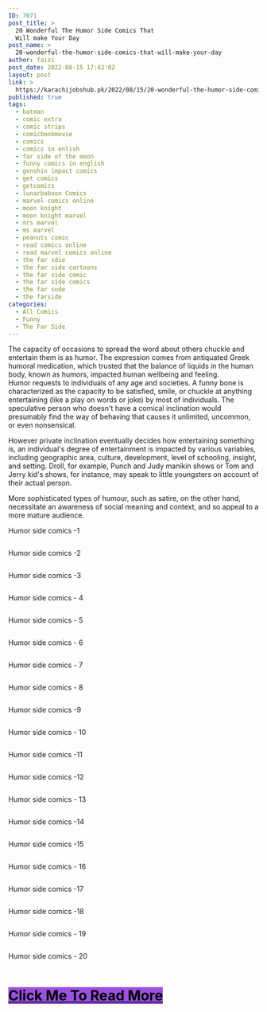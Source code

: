```yaml
---
ID: 7071
post_title: >
  20 Wonderful The Humor Side Comics That
  Will make Your Day
post_name: >
  20-wonderful-the-humor-side-comics-that-will-make-your-day
author: faizi
post_date: 2022-08-15 17:42:02
layout: post
link: >
  https://karachijobshub.pk/2022/08/15/20-wonderful-the-humor-side-comics-that-will-make-your-day/
published: true
tags:
  - batman
  - comic extra
  - comic strips
  - comicbookmovie
  - comics
  - comics in enlish
  - far side of the moon
  - funny comics in english
  - genshin impact comics
  - get comics
  - getcomics
  - lunarbaboon Comics
  - marvel comics online
  - moon knight
  - moon knight marvel
  - mrs marvel
  - ms marvel
  - peanuts comic
  - read comics online
  - read marvel comics online
  - the far sdie
  - the far side cartoons
  - the far side comic
  - the far side comics
  - the far sude
  - the farside
categories:
  - All Comics
  - Funny
  - The Far Side
---
```

<!-- wp:paragraph -->
<p>The capacity of occasions to spread the word about others chuckle and entertain them is as humor. The expression comes from antiquated Greek humoral medication, which trusted that the balance of liquids in the human body, known as humors, impacted human wellbeing and feeling.<br>Humor requests to individuals of any age and societies. A funny bone is characterized as the capacity to be satisfied, smile, or chuckle at anything entertaining (like a play on words or joke) by most of individuals. The speculative person who doesn't have a comical inclination would presumably find the way of behaving that causes it unlimited, uncommon, or even nonsensical.</p>
<!-- /wp:paragraph -->

<!-- wp:paragraph -->
<p>However private inclination eventually decides how entertaining something is, an individual's degree of entertainment is impacted by various variables, including geographic area, culture, development, level of schooling, insight, and setting. Droll, for example, Punch and Judy manikin shows or Tom and Jerry kid's shows, for instance, may speak to little youngsters on account of their actual person.</p>
<!-- /wp:paragraph -->

<!-- wp:html -->
<script async src="https://pagead2.googlesyndication.com/pagead/js/adsbygoogle.js?client=ca-pub-7873390701257845"
     crossorigin="anonymous"></script>
<ins class="adsbygoogle"
     style="display:block"
     data-ad-format="autorelaxed"
     data-ad-client="ca-pub-7873390701257845"
     data-ad-slot="1914081159"></ins>
<script>
     (adsbygoogle = window.adsbygoogle || []).push({});
</script>
<!-- /wp:html -->

<!-- wp:paragraph -->
<p>More sophisticated types of humour, such as satire, on the other hand, necessitate an awareness of social meaning and context, and so appeal to a more mature audience.</p>
<!-- /wp:paragraph -->

<!-- wp:paragraph -->
<p></p>
<!-- /wp:paragraph -->

<!-- wp:paragraph -->
<p>Humor side comics -1</p>
<!-- /wp:paragraph -->

<!-- wp:image {"id":7072,"sizeSlug":"full","linkDestination":"none"} -->
<figure class="wp-block-image size-full"><img src="https://karachijobshub.pk/wp-content/uploads/2022/08/hum-co-new-1.jpg" alt="" class="wp-image-7072"/></figure>
<!-- /wp:image -->

<!-- wp:paragraph -->
<p></p>
<!-- /wp:paragraph -->

<!-- wp:paragraph -->
<p>Humor side comics -2</p>
<!-- /wp:paragraph -->

<!-- wp:image {"id":7073,"sizeSlug":"full","linkDestination":"none"} -->
<figure class="wp-block-image size-full"><img src="https://karachijobshub.pk/wp-content/uploads/2022/08/hum-co-new-2.jpg" alt="" class="wp-image-7073"/></figure>
<!-- /wp:image -->

<!-- wp:paragraph -->
<p></p>
<!-- /wp:paragraph -->

<!-- wp:paragraph -->
<p>Humor side comics -3</p>
<!-- /wp:paragraph -->

<!-- wp:image {"id":7074,"sizeSlug":"full","linkDestination":"none"} -->
<figure class="wp-block-image size-full"><img src="https://karachijobshub.pk/wp-content/uploads/2022/08/hum-co-new-3.jpg" alt="" class="wp-image-7074"/></figure>
<!-- /wp:image -->

<!-- wp:html -->
<script async="" src="https://pagead2.googlesyndication.com/pagead/js/adsbygoogle.js?client=ca-pub-7873390701257845" crossorigin="anonymous"></script>
<ins class="adsbygoogle" style="display:block" data-ad-format="autorelaxed" data-ad-client="ca-pub-7873390701257845" data-ad-slot="1914081159"></ins>
<script>
     (adsbygoogle = window.adsbygoogle || []).push({});
</script>
<!-- /wp:html -->

<!-- wp:paragraph -->
<p>Humor side comics - 4</p>
<!-- /wp:paragraph -->

<!-- wp:image {"id":7075,"sizeSlug":"full","linkDestination":"none"} -->
<figure class="wp-block-image size-full"><img src="https://karachijobshub.pk/wp-content/uploads/2022/08/hum-co-new-4.jpg" alt="" class="wp-image-7075"/></figure>
<!-- /wp:image -->

<!-- wp:paragraph -->
<p></p>
<!-- /wp:paragraph -->

<!-- wp:paragraph -->
<p>Humor side comics - 5</p>
<!-- /wp:paragraph -->

<!-- wp:image {"id":7076,"sizeSlug":"full","linkDestination":"none"} -->
<figure class="wp-block-image size-full"><img src="https://karachijobshub.pk/wp-content/uploads/2022/08/hum-co-new-5-733x1024-1.jpg" alt="" class="wp-image-7076"/></figure>
<!-- /wp:image -->

<!-- wp:paragraph -->
<p></p>
<!-- /wp:paragraph -->

<!-- wp:paragraph -->
<p>Humor side comics - 6</p>
<!-- /wp:paragraph -->

<!-- wp:image {"id":7077,"sizeSlug":"full","linkDestination":"none"} -->
<figure class="wp-block-image size-full"><img src="https://karachijobshub.pk/wp-content/uploads/2022/08/hum-co-new-6-731x1024-1.jpg" alt="" class="wp-image-7077"/></figure>
<!-- /wp:image -->

<!-- wp:paragraph -->
<p></p>
<!-- /wp:paragraph -->

<!-- wp:paragraph -->
<p>Humor side comics - 7</p>
<!-- /wp:paragraph -->

<!-- wp:image {"id":7078,"sizeSlug":"full","linkDestination":"none"} -->
<figure class="wp-block-image size-full"><img src="https://karachijobshub.pk/wp-content/uploads/2022/08/hum-co-new-8-768x825-1.jpg" alt="" class="wp-image-7078"/></figure>
<!-- /wp:image -->

<!-- wp:html -->
<script async="" src="https://pagead2.googlesyndication.com/pagead/js/adsbygoogle.js?client=ca-pub-7873390701257845" crossorigin="anonymous"></script>
<ins class="adsbygoogle" style="display:block" data-ad-format="autorelaxed" data-ad-client="ca-pub-7873390701257845" data-ad-slot="1914081159"></ins>
<script>
     (adsbygoogle = window.adsbygoogle || []).push({});
</script>
<!-- /wp:html -->

<!-- wp:paragraph -->
<p>Humor side comics - 8</p>
<!-- /wp:paragraph -->

<!-- wp:image {"id":7079,"sizeSlug":"full","linkDestination":"none"} -->
<figure class="wp-block-image size-full"><img src="https://karachijobshub.pk/wp-content/uploads/2022/08/hum-co-new-9-749x1024-1.jpg" alt="" class="wp-image-7079"/></figure>
<!-- /wp:image -->

<!-- wp:paragraph -->
<p></p>
<!-- /wp:paragraph -->

<!-- wp:paragraph -->
<p>Humor side comics -9</p>
<!-- /wp:paragraph -->

<!-- wp:image {"id":7080,"sizeSlug":"full","linkDestination":"none"} -->
<figure class="wp-block-image size-full"><img src="https://karachijobshub.pk/wp-content/uploads/2022/08/hum-co-new-10-731x1024-1.jpg" alt="" class="wp-image-7080"/></figure>
<!-- /wp:image -->

<!-- wp:paragraph -->
<p></p>
<!-- /wp:paragraph -->

<!-- wp:paragraph -->
<p>Humor side comics - 10</p>
<!-- /wp:paragraph -->

<!-- wp:image {"id":7081,"sizeSlug":"full","linkDestination":"none"} -->
<figure class="wp-block-image size-full"><img src="https://karachijobshub.pk/wp-content/uploads/2022/08/dfff-710x1024-1.jpg" alt="" class="wp-image-7081"/></figure>
<!-- /wp:image -->

<!-- wp:paragraph -->
<p></p>
<!-- /wp:paragraph -->

<!-- wp:paragraph -->
<p>Humor side comics -11</p>
<!-- /wp:paragraph -->

<!-- wp:image {"id":7082,"sizeSlug":"full","linkDestination":"none"} -->
<figure class="wp-block-image size-full"><img src="https://karachijobshub.pk/wp-content/uploads/2022/08/hum-co-new-011-768x1012-1.jpg" alt="" class="wp-image-7082"/></figure>
<!-- /wp:image -->

<!-- wp:html -->
<script async="" src="https://pagead2.googlesyndication.com/pagead/js/adsbygoogle.js?client=ca-pub-7873390701257845" crossorigin="anonymous"></script>
<ins class="adsbygoogle" style="display:block" data-ad-format="autorelaxed" data-ad-client="ca-pub-7873390701257845" data-ad-slot="1914081159"></ins>
<script>
     (adsbygoogle = window.adsbygoogle || []).push({});
</script>
<!-- /wp:html -->

<!-- wp:paragraph -->
<p>Humor side comics -12</p>
<!-- /wp:paragraph -->

<!-- wp:image {"id":7083,"sizeSlug":"full","linkDestination":"none"} -->
<figure class="wp-block-image size-full"><img src="https://karachijobshub.pk/wp-content/uploads/2022/08/hum-co-new-012-768x893-1.jpg" alt="" class="wp-image-7083"/></figure>
<!-- /wp:image -->

<!-- wp:paragraph -->
<p></p>
<!-- /wp:paragraph -->

<!-- wp:paragraph -->
<p>Humor side comics - 13</p>
<!-- /wp:paragraph -->

<!-- wp:image {"id":7085,"sizeSlug":"full","linkDestination":"none"} -->
<figure class="wp-block-image size-full"><img src="https://karachijobshub.pk/wp-content/uploads/2022/08/hum-co-new-13-1.jpg" alt="" class="wp-image-7085"/></figure>
<!-- /wp:image -->

<!-- wp:paragraph -->
<p></p>
<!-- /wp:paragraph -->

<!-- wp:paragraph -->
<p>Humor side comics -14</p>
<!-- /wp:paragraph -->

<!-- wp:image {"id":7086,"sizeSlug":"full","linkDestination":"none"} -->
<figure class="wp-block-image size-full"><img src="https://karachijobshub.pk/wp-content/uploads/2022/08/hum-co-new-14-726x1024-1.jpg" alt="" class="wp-image-7086"/></figure>
<!-- /wp:image -->

<!-- wp:paragraph -->
<p></p>
<!-- /wp:paragraph -->

<!-- wp:paragraph -->
<p>Humor side comics -15</p>
<!-- /wp:paragraph -->

<!-- wp:image {"id":7087,"sizeSlug":"full","linkDestination":"none"} -->
<figure class="wp-block-image size-full"><img src="https://karachijobshub.pk/wp-content/uploads/2022/08/hum-co-new-15-768x944-1.jpg" alt="" class="wp-image-7087"/></figure>
<!-- /wp:image -->

<!-- wp:html -->
<script async="" src="https://pagead2.googlesyndication.com/pagead/js/adsbygoogle.js?client=ca-pub-7873390701257845" crossorigin="anonymous"></script>
<ins class="adsbygoogle" style="display:block" data-ad-format="autorelaxed" data-ad-client="ca-pub-7873390701257845" data-ad-slot="1914081159"></ins>
<script>
     (adsbygoogle = window.adsbygoogle || []).push({});
</script>
<!-- /wp:html -->

<!-- wp:paragraph -->
<p>Humor side comics - 16</p>
<!-- /wp:paragraph -->

<!-- wp:image {"id":7088,"sizeSlug":"full","linkDestination":"none"} -->
<figure class="wp-block-image size-full"><img src="https://karachijobshub.pk/wp-content/uploads/2022/08/hum-co-new-16-768x893-1.jpg" alt="" class="wp-image-7088"/></figure>
<!-- /wp:image -->

<!-- wp:paragraph -->
<p></p>
<!-- /wp:paragraph -->

<!-- wp:paragraph -->
<p>Humor side comics -17</p>
<!-- /wp:paragraph -->

<!-- wp:image {"id":7089,"sizeSlug":"full","linkDestination":"none"} -->
<figure class="wp-block-image size-full"><img src="https://karachijobshub.pk/wp-content/uploads/2022/08/hum-co-new-17-766x1024-1.jpg" alt="" class="wp-image-7089"/></figure>
<!-- /wp:image -->

<!-- wp:paragraph -->
<p></p>
<!-- /wp:paragraph -->

<!-- wp:paragraph -->
<p>Humor side comics -18</p>
<!-- /wp:paragraph -->

<!-- wp:image {"id":7090,"sizeSlug":"full","linkDestination":"none"} -->
<figure class="wp-block-image size-full"><img src="https://karachijobshub.pk/wp-content/uploads/2022/08/hum-co-new-18-768x946-1.jpg" alt="" class="wp-image-7090"/></figure>
<!-- /wp:image -->

<!-- wp:paragraph -->
<p></p>
<!-- /wp:paragraph -->

<!-- wp:paragraph -->
<p>Humor side comics - 19</p>
<!-- /wp:paragraph -->

<!-- wp:image {"id":7091,"sizeSlug":"full","linkDestination":"none"} -->
<figure class="wp-block-image size-full"><img src="https://karachijobshub.pk/wp-content/uploads/2022/08/hum-co-new-19.jpg" alt="" class="wp-image-7091"/></figure>
<!-- /wp:image -->

<!-- wp:html -->
<script async="" src="https://pagead2.googlesyndication.com/pagead/js/adsbygoogle.js?client=ca-pub-7873390701257845" crossorigin="anonymous"></script>
<ins class="adsbygoogle" style="display:block" data-ad-format="autorelaxed" data-ad-client="ca-pub-7873390701257845" data-ad-slot="1914081159"></ins>
<script>
     (adsbygoogle = window.adsbygoogle || []).push({});
</script>
<!-- /wp:html -->

<!-- wp:paragraph -->
<p>Humor side comics - 20</p>
<!-- /wp:paragraph -->

<!-- wp:image {"id":7092,"sizeSlug":"full","linkDestination":"none"} -->
<figure class="wp-block-image size-full"><img src="https://karachijobshub.pk/wp-content/uploads/2022/08/hum-co-new-20.jpg" alt="" class="wp-image-7092"/></figure>
<!-- /wp:image -->

<!-- wp:heading {"textAlign":"center","level":1} -->
<h1 class="has-text-align-center"><a href="https://karachijobshub.pk/these-new-20-funny-comics-will-help-to-make-your-day-bright/"><mark style="background-color:#9b51e0" class="has-inline-color has-white-color">Click Me To Read More </mark></a></h1>
<!-- /wp:heading -->

<!-- wp:html -->
<script async="" src="https://pagead2.googlesyndication.com/pagead/js/adsbygoogle.js?client=ca-pub-7873390701257845" crossorigin="anonymous"></script>
<ins class="adsbygoogle" style="display:block" data-ad-format="autorelaxed" data-ad-client="ca-pub-7873390701257845" data-ad-slot="1914081159"></ins>
<script>
     (adsbygoogle = window.adsbygoogle || []).push({});
</script>
<!-- /wp:html -->

<!-- wp:paragraph -->
<p><a href="https://www.facebook.com/sharer/sharer.php?u=https://petswholesome.com/?p=13674"></a></p>
<!-- /wp:paragraph -->